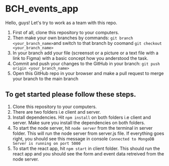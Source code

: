 # BCH_events_app

Hello, guys! 
Let's try to work as a team with this repo.

1. First of all, clone this repository to your computers.
2. Then make your own branches by commands: `git branch <your_branch_name>`and switch to that branch by coomand `git checkout <your_branch_name>`
3. In your branch add your file (screensot or a picture or a text file with a link to Figma) with a basic concept how you anderstood the task.
4. Commit and push your changes to the GitHub in your branch: `git push origin <your_branch_name>`
5. Open this GitHub repo in your browser and make a pull request to merge your branch to the main branch

## To get started please follow these steps.

1. Clone this repository to your computers.
2. There are two folders i.e client and server.
3. Install dependencies. Hit `npm install` on both folders i.e client and server. Make sure you install the dependencies on both folders.
4. To start the node server, hit `node server` from the terminal in server folder. This will run the node server from server.js file. If everything goes right, you should see this message in console `Connected to MongoDB
Server is running on port 5000`
5. To start the react app, hit `npm start` in client folder. This should run the react app and you should see the form and event data retreived from the node server.